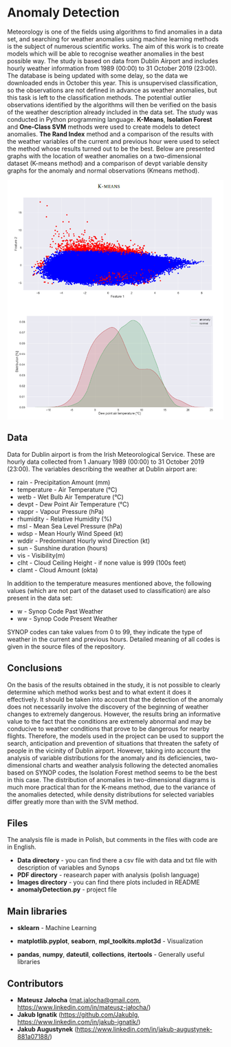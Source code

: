 # Anomaly Detection

Meteorology is one of the fields using algorithms to find anomalies in a data set, and searching for weather anomalies using machine learning methods is the subject of numerous scientific works. The aim of this work is to create models which will be able to recognise weather anomalies in the best possible way. The study is based on data from Dublin Airport and includes hourly weather information from 1989 (00:00) to 31 October 2019 (23:00). The database is being updated with some delay, so the data we downloaded ends in October this year. This is unsupervised classification, so the observations are not defined in advance as weather anomalies, but this task is left to the classification methods. The potential outlier observations identified by the algorithms will then be verified on the basis of the weather description already included in the data set. The study was conducted in Python programming language. **K-Means**, **Isolation Forest** and **One-Class SVM** methods were used to create models to detect anomalies. **The Rand Index** method and a comparison of the results with the weather variables of the current and previous hour were used to select the method whose results turned out to be the best. Below are presented graphs with the location of weather anomalies on a two-dimensional dataset (K-means method) and a comparison of devpt variable density graphs for the anomaly and normal observations (Kmeans method). 

<p align="center">
<img align = "center" src ="Images/anomalyDetection_KMeans.png" /> <img align = "center" src ="Images/anomalyDetection_KMeans2.png" />
</p>

## Data

Data for Dublin airport is from the Irish Meteorological Service. These are hourly data collected from 1 January 1989 (00:00) to 31 October 2019 (23:00). The variables describing the weather at Dublin airport are:

- rain - Precipitation Amount (mm)
- temperature - Air Temperature (°C)
- wetb - Wet Bulb Air Temperature (°C)
- devpt - Dew Point Air Temperature (°C)
- vappr - Vapour Pressure (hPa)
- rhumidity - Relative Humidity (%)
- msl - Mean Sea Level Pressure (hPa)
- wdsp - Mean Hourly Wind Speed (kt)
- wddir - Predominant Hourly wind Direction (kt)
- sun - Sunshine duration (hours)
- vis - Visibility(m)
- clht - Cloud Ceiling Height - if none value is 999 (100s feet)
- clamt - Cloud Amount (okta)

In addition to the temperature measures mentioned above, the following values (which are not part of the dataset used to classification) are also present in the data set:

- w - Synop Code Past Weather
- ww - Synop Code Present Weather

SYNOP codes can take values from 0 to 99, they indicate the type of weather in the current and previous hours. Detailed meaning of all codes is given in the source files of the repository.

## Conclusions

On the basis of the results obtained in the study, it is not possible to clearly determine which method works best and to what extent it does it effectively. It should be taken into account that the detection of the anomaly does not necessarily involve the discovery of the beginning of weather changes to extremely dangerous. However, the results bring an informative value to the fact that the conditions are extremely abnormal and may be conducive to weather conditions that prove to be dangerous for nearby flights. Therefore, the models used in the project can be used to support the search, anticipation and prevention of situations that threaten the safety of people in the vicinity of Dublin airport. However, taking into account the analysis of variable distributions for the anomaly and its deficiencies, two-dimensional charts and weather analysis following the detected anomalies based on SYNOP codes, the Isolation Forest method seems to be the best in this case. The distribution of anomalies in two-dimensional diagrams is much more practical
than for the K-means method, due to the variance of the anomalies detected, while density distributions for selected variables differ greatly more than with the SVM method.

## Files

The analysis file is made in Polish, but comments in the files with code are in English.

- **Data directory** - you can find there a csv file with data and txt file with description of variables and Synops
- **PDF directory** - reasearch paper with analysis (polish language)
- **Images directory** - you can find there plots included in README
- **anomalyDetection.py** - project file

## Main libraries

- **sklearn** - Machine Learning

- **matplotlib.pyplot**, **seaborn**, **mpl_toolkits.mplot3d** - Visualization

- **pandas**, **numpy**, **dateutil**, **collections**, **itertools** - Generally useful libraries

## Contributors

- **Mateusz Jałocha** (mat.jalocha@gmail.com, https://www.linkedin.com/in/mateusz-jałocha/)
- **Jakub Ignatik** (https://github.com/JakubIg, https://www.linkedin.com/in/jakub-ignatik/)
- **Jakub Augustynek** (https://www.linkedin.com/in/jakub-augustynek-881a07188/)
